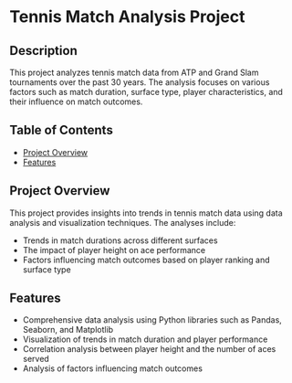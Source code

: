 # Tennis Match Analysis Project

## Description
This project analyzes tennis match data from ATP and Grand Slam tournaments over the past 30 years. The analysis focuses on various factors such as match duration, surface type, player characteristics, and their influence on match outcomes.

## Table of Contents
- [Project Overview](#project-overview)
- [Features](#features)

## Project Overview
This project provides insights into trends in tennis match data using data analysis and visualization techniques. The analyses include:
- Trends in match durations across different surfaces
- The impact of player height on ace performance
- Factors influencing match outcomes based on player ranking and surface type

## Features
- Comprehensive data analysis using Python libraries such as Pandas, Seaborn, and Matplotlib
- Visualization of trends in match duration and player performance
- Correlation analysis between player height and the number of aces served
- Analysis of factors influencing match outcomes
